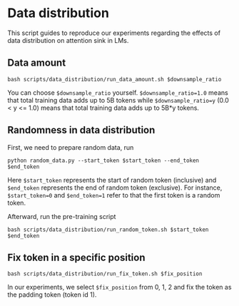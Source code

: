 # Data distribution

This script guides to reproduce our experiments regarding the effects of data distribution on attention sink in LMs.


## Data amount

```shell
bash scripts/data_distribution/run_data_amount.sh $downsample_ratio
```

You can choose `$downsample_ratio` yourself. `$downsample_ratio=1.0` means that total training data adds up to 5B tokens while `$downsample_ratio=y` (0.0 < y <= 1.0) means that total training data adds up to 5B*y tokens.


## Randomness in data distribution

First, we need to prepare random data, run

```shell
python random_data.py --start_token $start_token --end_token $end_token
```

Here `$start_token` represents the start of random token (inclusive) and `$end_token` represents the end of random token (exclusive). For instance, `$start_token=0` and `$end_token=1` refer to that the first token is a random token.


Afterward, run the pre-training script

```shell
bash scripts/data_distribution/run_random_token.sh $start_token $end_token
```



## Fix token in a specific position


```shell
bash scripts/data_distribution/run_fix_token.sh $fix_position
```

In our experiments, we select `$fix_position` from 0, 1, 2 and fix the token as the padding token (token id 1).

